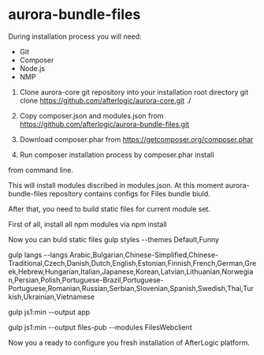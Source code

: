 # aurora-bundle-files



During installation process you will need:
- Git
- Composer
- Node.js
- NMP

1. Clone aurora-core git repository into your installation root directory
  git clone https://github.com/afterlogic/aurora-core.git ./

2. Copy composer.json and modules.json from https://github.com/afterlogic/aurora-bundle-files.git

3. Download composer.phar from https://getcomposer.org/composer.phar

4. Run composer installation process by
  composer.phar install

from command line.

This will install modules discribed in modules.json. At this moment aurora-bundle-files repository contains configs for Files bundle biuld.

After that, you need to build static files for current module set.

First of all, install all npm modules via
  npm install

Now you can buld static files
  gulp styles --themes Default,Funny

  gulp langs --langs Arabic,Bulgarian,Chinese-Simplified,Chinese-Traditional,Czech,Danish,Dutch,English,Estonian,Finnish,French,German,Greek,Hebrew,Hungarian,Italian,Japanese,Korean,Latvian,Lithuanian,Norwegian,Persian,Polish,Portuguese-Brazil,Portuguese-Portuguese,Romanian,Russian,Serbian,Slovenian,Spanish,Swedish,Thai,Turkish,Ukrainian,Vietnamese

  gulp js1:min --output app

  gulp js1:min --output files-pub --modules FilesWebclient

Now you a ready to configure you fresh installation of AfterLogic platform.
